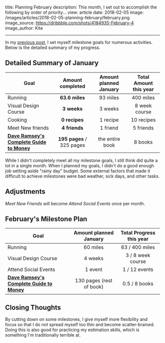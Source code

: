 title: Planning February
description: This month, I set out to accomplish the following by order of priority...
view: article
date: 2018-02-05
image: /images/articles/2018-02-05-planning-february/february.png
image_source: https://dribbble.com/shots/4184935-February-4
image_author: Kite

---

In my [previous post](http://www.jameszhang.io/articles/2018-01-07-planning-january), I set myself
milestone goals for numerous activities. Below is the detailed summary of my progress.

## Detailed Summary of January

| Goal                                                                                                                                                      |                Amount completed                | Amount planned January | Total Amount this year |
| --------------------------------------------------------------------------------------------------------------------------------------------------------- | :--------------------------------------------: | :--------------------: | :--------------------: |
| Running                                                                                                                                                   |      <b class="text--red">63.6 miles</b>       |        93 miles        |       400 miles        |
| Visual Design Course                                                                                                                                      |       <b class="text--green">3 weeks</b>       |        3 weeks         |     8 week course      |
| Cooking                                                                                                                                                   |       <b class="text--red">0 recipes</b>       |        1 recipe        |       10 recipes       |
| Meet New friends                                                                                                                                          |     <b class="text--green-2">4 friends</b>     |        1 friend        |       5 friends        |
| **[Dave Ramsey's Complete Guide to Money](https://www.daveramsey.com/store/books/dave-s-bestsellers/dave-ramseys-complete-guide-to-money/prodcgtm.html)** | <b class="text--red">195 pages</b> / 325 pages |    the entire book     |        8 books         |

While I didn't completely meet all my milestone goals, I still think did quite a lot in a single month.
When I planned my goals, I didn't do a good enough job setting aside "rainy day" budget.
Some external factors that made it difficult to achieve milestones were bad weather, sick days, and other tasks.

## Adjustments

_Meet New Friends_ will become _Attend Social Events_ once per month.

## February's Milestone Plan

| Goal                                                                                                                                                      |  Amount planned January  | Total Progress this year |
| --------------------------------------------------------------------------------------------------------------------------------------------------------- | :----------------------: | :----------------------: |
| Running                                                                                                                                                   |         60 miles         |      63 / 400 miles      |
| Visual Design Course                                                                                                                                      |         4 weeks          |    3 / 8 week course     |
| Attend Social Events                                                                                                                                      |         1 event          |      1 / 12 events       |
| **[Dave Ramsey's Complete Guide to Money](https://www.daveramsey.com/store/books/dave-s-bestsellers/dave-ramseys-complete-guide-to-money/prodcgtm.html)** | 130 pages (rest of book) |      0.5 / 8 books       |

## Closing Thoughts

By cutting down on some milestones, I give myself more flexibility and focus so that I do not spread myself too thin and become scatter-brained.
Doing this is also good for practicing my estimation skills, which is something I'm traditionally terrible at.
